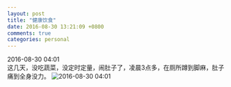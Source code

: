 ```yaml
---
layout: post
title: "健康饮食"
date: 2016-08-30 13:21:09 +0800
comments: true
categories: personal
---
```

2016-08-30 04:01  
这几天，没吃蔬菜，没定时定量，闹肚子了，凌晨3点多，在厕所蹲到脚麻，肚子痛到全身没力。
![2016-08-30 04:01](https://raw.githubusercontent.com/qiuhaidong/qiuhaidong.github.com/source/source/images/Screenshot_2016-08-30-04-01-40.png)
